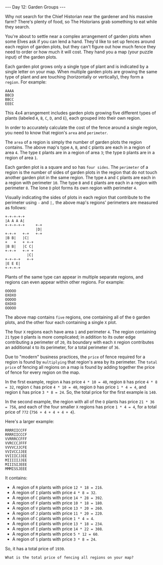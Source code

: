 --- Day 12: Garden Groups ---

Why not search for the Chief Historian near the gardener and his massive farm? There's plenty of food, so The Historians
grab something to eat while they search.

You're about to settle near a complex arrangement of garden plots when some Elves ask if you can lend a hand. They'd
like to set up fences around each region of garden plots, but they can't figure out how much fence they need to order or
how much it will cost. They hand you a map (your puzzle input) of the garden plots.

Each garden plot grows only a single type of plant and is indicated by a single letter on your map. When multiple garden
plots are growing the same type of plant and are touching (horizontally or vertically), they form a `region`. For
example:

```text
AAAA
BBCD
BBCC
EEEC
```

This 4x4 arrangement includes garden plots growing five different types of plants (labeled `A`, `B`, `C`, `D`, and `E`),
each grouped into their own region.

In order to accurately calculate the cost of the fence around a single region, you need to know that region's `area` and
`perimeter`.

The `area` of a region is simply the number of garden plots the region contains. The above map's type `A`, `B`, and `C`
plants are each in a region of area `4`. The type `E` plants are in a region of area `3`; the type `D` plants are in
a region of area `1`.

Each garden plot is a square and so has `four sides`. The `perimeter` of a region is the number of sides of garden plots
in the region that do not touch another garden plot in the same region. The type `A` and `C` plants are each in a region
with perimeter `10`. The type `B` and `E` plants are each in a region with perimeter `8`. The lone `D` plot forms
its own region with perimeter `4`.

Visually indicating the sides of plots in each region that contribute to the perimeter using `-` and `|,` the above
map's regions' perimeters are measured as follows:

```text
+-+-+-+-+
|A A A A|
+-+-+-+-+     +-+
              |D|
+-+-+   +-+   +-+
|B B|   |C|
+   +   + +-+
|B B|   |C C|
+-+-+   +-+ +
          |C|
+-+-+-+   +-+
|E E E|
+-+-+-+
```

Plants of the same type can appear in multiple separate regions, and regions can even appear within other regions. For
example:

```text
OOOOO
OXOXO
OOOOO
OXOXO
OOOOO
```

The above map contains `five` regions, one containing all of the `O` garden plots, and the other four each containing a
single `X` plot.

The four `X` regions each have area `1` and perimeter `4`. The region containing `21` type `O` plants is more
complicated; in addition to its outer edge contributing a perimeter of `20`, its boundary with each `X` region
contributes an additional `4` to its perimeter, for a total perimeter of `36`.

Due to "modern" business practices, the `price` of fence required for a region is found by `multiplying` that region's
area by its perimeter. The `total price` of fencing all regions on a map is found by adding together the price of
fence for every region on the map.

In the first example, region `A` has price `4 * 10 = 40`, region `B` has price `4 * 8 = 32`, region `C` has price
`4 * 10 = 40`, region `D` has price `1 * 4 = 4`, and region `E` has price `3 * 8 = 24`. So, the total price for the
first example is `140`.

In the second example, the region with all of the `O` plants has price `21 * 36 = 756`, and each of the four smaller `X`
regions has price `1 * 4 = 4`, for a total price of `772` (`756 + 4 + 4 + 4 + 4`).

Here's a larger example:

```text
RRRRIICCFF
RRRRIICCCF
VVRRRCCFFF
VVRCCCJFFF
VVVVCJJCFE
VVIVCCJJEE
VVIIICJJEE
MIIIIIJJEE
MIIISIJEEE
MMMISSJEEE
```

It contains:

- A region of `R` plants with price `12 * 18 = 216`.
- A region of `I` plants with price `4 * 8 = 32`.
- A region of `C` plants with price `14 * 28 = 392`.
- A region of `F` plants with price `10 * 18 = 180`.
- A region of `V` plants with price `13 * 20 = 260`.
- A region of `J` plants with price `11 * 20 = 220`.
- A region of `C` plants with price `1 * 4 = 4`.
- A region of `E` plants with price `13 * 18 = 234`.
- A region of `I` plants with price `14 * 22 = 308`.
- A region of `M` plants with price `5 * 12 = 60`.
- A region of `S` plants with price `3 * 8 = 24`.

So, it has a total price of `1930`.

`What is the total price of fencing all regions on your map?`